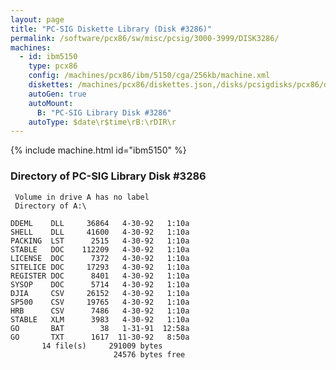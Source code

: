 ```yaml
---
layout: page
title: "PC-SIG Diskette Library (Disk #3286)"
permalink: /software/pcx86/sw/misc/pcsig/3000-3999/DISK3286/
machines:
  - id: ibm5150
    type: pcx86
    config: /machines/pcx86/ibm/5150/cga/256kb/machine.xml
    diskettes: /machines/pcx86/diskettes.json,/disks/pcsigdisks/pcx86/diskettes.json
    autoGen: true
    autoMount:
      B: "PC-SIG Library Disk #3286"
    autoType: $date\r$time\rB:\rDIR\r
---
```


{% include machine.html id="ibm5150" %}

### Directory of PC-SIG Library Disk #3286

     Volume in drive A has no label
     Directory of A:\

    DDEML    DLL     36864   4-30-92   1:10a
    SHELL    DLL     41600   4-30-92   1:10a
    PACKING  LST      2515   4-30-92   1:10a
    STABLE   DOC    112209   4-30-92   1:10a
    LICENSE  DOC      7372   4-30-92   1:10a
    SITELICE DOC     17293   4-30-92   1:10a
    REGISTER DOC      8401   4-30-92   1:10a
    SYSOP    DOC      5714   4-30-92   1:10a
    DJIA     CSV     26152   4-30-92   1:10a
    SP500    CSV     19765   4-30-92   1:10a
    HRB      CSV      7486   4-30-92   1:10a
    STABLE   XLM      3983   4-30-92   1:10a
    GO       BAT        38   1-31-91  12:58a
    GO       TXT      1617  11-30-92   8:50a
           14 file(s)     291009 bytes
                           24576 bytes free
